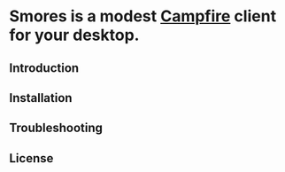 # Smores is a modest [Campfire](http://campfirenow.com/) client for your desktop.

## Introduction

## Installation

## Troubleshooting

## License
